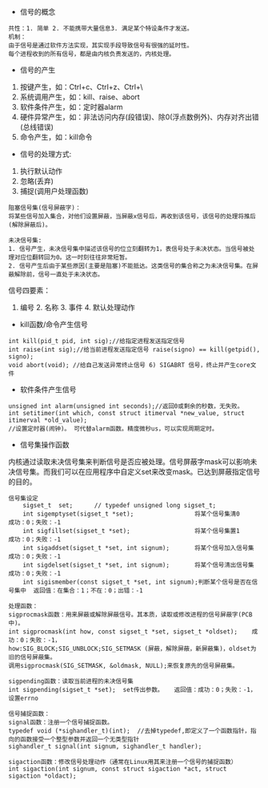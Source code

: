 - 信号的概念

```
共性：1. 简单 2. 不能携带大量信息3. 满足某个特设条件才发送。
机制：
由于信号是通过软件方法实现，其实现手段导致信号有很强的延时性。
每个进程收到的所有信号，都是由内核负责发送的，内核处理。
```

- 信号的产生

1. 按键产生，如：Ctrl+c、Ctrl+z、Ctrl+\
2. 系统调用产生，如：kill、raise、abort
3. 软件条件产生，如：定时器alarm
4. 硬件异常产生，如：非法访问内存(段错误)、除0(浮点数例外)、内存对齐出错(总线错误)
5. 命令产生，如：kill命令

- 信号的处理方式: 
1. 执行默认动作 
2. 忽略(丢弃) 
3. 捕捉(调用户处理函数)


```
阻塞信号集(信号屏蔽字)：
将某些信号加入集合，对他们设置屏蔽，当屏蔽x信号后，再收到该信号，该信号的处理将推后(解除屏蔽后)。

未决信号集: 
1. 信号产生，未决信号集中描述该信号的位立刻翻转为1，表信号处于未决状态。当信号被处理对应位翻转回为0。这一时刻往往非常短暂。 
2. 信号产生后由于某些原因(主要是阻塞)不能抵达。这类信号的集合称之为未决信号集。在屏蔽解除前，信号一直处于未决状态。
```

信号四要素：
1. 编号 2. 名称 3. 事件 4. 默认处理动作 

- kill函数/命令产生信号
```
int kill(pid_t pid, int sig);//给指定进程发送指定信号
int raise(int sig);//给当前进程发送指定信号 raise(signo) == kill(getpid(), signo);
void abort(void); //给自己发送异常终止信号 6) SIGABRT 信号，终止并产生core文件
```

- 软件条件产生信号
```
unsigned int alarm(unsigned int seconds);//返回0或剩余的秒数，无失败。
int setitimer(int which, const struct itimerval *new_value, struct itimerval *old_value);
//设置定时器(闹钟)。 可代替alarm函数。精度微秒us，可以实现周期定时。
```

- 信号集操作函数

内核通过读取未决信号集来判断信号是否应被处理。信号屏蔽字mask可以影响未决信号集。而我们可以在应用程序中自定义set来改变mask。已达到屏蔽指定信号的目的。
```
信号集设定
	sigset_t  set;		// typedef unsigned long sigset_t; 
    int sigemptyset(sigset_t *set);			        将某个信号集清0		 		成功：0；失败：-1
    int sigfillset(sigset_t *set);				    将某个信号集置1		  		成功：0；失败：-1
    int sigaddset(sigset_t *set, int signum);		将某个信号加入信号集  		成功：0；失败：-1
    int sigdelset(sigset_t *set, int signum);		将某个信号清出信号集   		成功：0；失败：-1
    int sigismember(const sigset_t *set, int signum);判断某个信号是否在信号集中	返回值：在集合：1；不在：0；出错：-1  

处理函数：
sigprocmask函数：用来屏蔽或解除屏蔽信号。其本质，读取或修改进程的信号屏蔽字(PCB中)。
int sigprocmask(int how, const sigset_t *set, sigset_t *oldset);	成功：0；失败：-1，
how:SIG_BLOCK;SIG_UNBLOCK;SIG_SETMASK (屏蔽，解除屏蔽，新屏蔽集)，oldset为旧的信号屏蔽集。
调用sigprocmask(SIG_SETMASK, &oldmask, NULL);来恢复原先的信号屏蔽集。

sigpending函数：读取当前进程的未决信号集
int sigpending(sigset_t *set);	set传出参数。   返回值：成功：0；失败：-1，设置errno

信号捕捉函数：
signal函数：注册一个信号捕捉函数。
typedef void (*sighandler_t)(int);  //去掉typedef,即定义了一个函数指针，指向的函数接受一个整型参数并返回一个无类型指针
sighandler_t signal(int signum, sighandler_t handler);

sigaction函数：修改信号处理动作（通常在Linux用其来注册一个信号的捕捉函数）
int sigaction(int signum, const struct sigaction *act, struct sigaction *oldact); 


```

